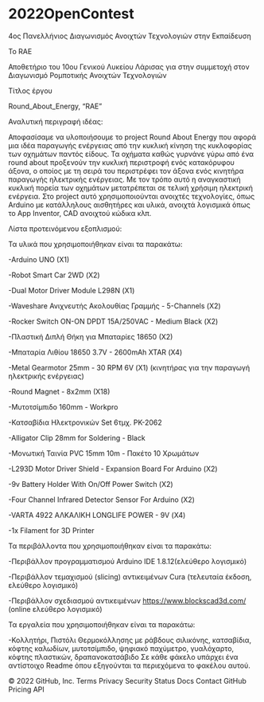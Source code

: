 # 2022OpenContest
4ος Πανελλήνιος Διαγωνισμός Ανοιχτών Τεχνολογιών στην Εκπαίδευση

To RAE

Αποθετήριο του 10ου Γενικού Λυκείου Λάρισας για στην συμμετοχή στον Διαγωνισμό Ρομποτικής Ανοιχτών Τεχνολογιών

Τίτλος έργου

Round_About_Energy, “RAE”

Αναλυτική περιγραφή ιδέας:

Αποφασίσαμε να υλοποιήσουμε το project Round About Energy που αφορά μια ιδέα παραγωγής ενέργειας από την κυκλική κίνηση της κυκλοφορίας των οχημάτων παντός είδους. Τα οχήματα καθώς γυρνάνε γύρω από ένα round about προξενούν την κυκλική περιστροφή ενός κατακόρυφου άξονα, ο οποίος με τη σειρά του περιστρέφει τον άξονα ενός κινητήρα παραγωγής ηλεκτρικής ενέργειας. Με τον τρόπο αυτό η αναγκαστική κυκλική πορεία των οχημάτων μετατρέπεται σε τελική χρήσιμη ηλεκτρική ενέργεια. Στο project αυτό χρησιμοποιούνται ανοιχτές τεχνολογίες, όπως Arduino με κατάλληλους αισθητήρες και υλικά, ανοιχτά λογισμικά όπως το App Inventor, CAD ανοιχτού κώδικα κλπ.

Λίστα προτεινόμενου εξοπλισμού:

Τα υλικά που χρησιμοποιήθηκαν είναι τα παρακάτω:

-Arduino UNO (X1)

-Robot Smart Car 2WD (Χ2)

-Dual Motor Driver Module L298N (Χ1)

-Waveshare Ανιχνευτής Ακολουθίας Γραμμής - 5-Channels (Χ2)

-Rocker Switch ON-ON DPDT 15A/250VAC - Medium Black (Χ2)

-Πλαστική Διπλή Θήκη για Μπαταρίες 18650 (Χ2)

-Μπαταρία Λιθίου 18650 3.7V - 2600mAh XTAR (Χ4)

-Metal Gearmotor 25mm - 30 RPM 6V (Χ1) (κινητήρας για την παραγωγή ηλεκτρικής ενέργειας)

-Round Magnet - 8x2mm (X18)

-Μυτοτσίμπιδο 160mm - Workpro

-Κατσαβίδια Ηλεκτρονικών Set 6τμχ. PK-2062

-Alligator Clip 28mm for Soldering - Black

-Μονωτική Ταινία PVC 15mm 10m - Πακέτο 10 Χρωμάτων

-L293D Motor Driver Shield - Expansion Board For Arduino (Χ2)

-9v Battery Holder With On/Off Power Switch (Χ2)

-Four Channel Infrared Detector Sensor For Arduino (Χ2)

-VARTA 4922 ΑΛΚΑΛΙΚΗ LONGLIFE POWER - 9V (Χ4)

-1x Filament for 3D Printer
 
Τα περιβάλλοντα που χρησιμοποιήθηκαν είναι τα παρακάτω:

-Περιβάλλον προγραμματισμού Arduino IDE 1.8.12(ελεύθερο λογισμικό)

-Περιβάλλον τεμαχισμού (slicing) αντικειμένων Cura (τελευταία έκδοση, ελεύθερο λογισμικό)

-Περιβάλλον σχεδιασμού αντικειμένων https://www.blockscad3d.com/ (online ελεύθερο λογισμικό)

Τα εργαλεία που χρησιμοποιήθηκαν είναι τα παρακάτω:

-Κολλητήρι, Πιστόλι Θερμοκόλλησης με ράβδους σιλικόνης, κατσαβίδια, κόφτης καλωδίων, μυτοτσίμπιδο, ψηφιακό παχύμετρο, γυαλόχαρτο, κόφτης πλαστικών, δραπανοκατσάβιδο
Σε κάθε φάκελο υπάρχει ένα αντίστοιχο Readme όπου εξηγούνται τα περιεχόμενα το φακέλου αυτού.

© 2022 GitHub, Inc.
Terms
Privacy
Security
Status
Docs
Contact GitHub
Pricing
API
